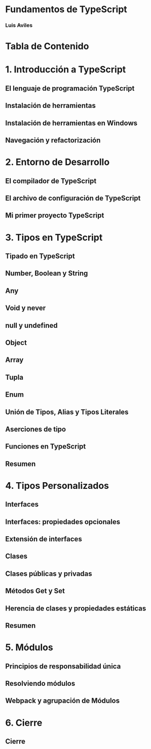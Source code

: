 <h1>Fundamentos de TypeScript</h1>

<h3>Luis Aviles</h3>

<h1>Tabla de Contenido</h1>


# 1. Introducción a TypeScript


## El lenguaje de programación TypeScript


## Instalación de herramientas


## Instalación de herramientas en Windows


## Navegación y refactorización

# 2. Entorno de Desarrollo


## El compilador de TypeScript


## El archivo de configuración de TypeScript


## Mi primer proyecto TypeScript

# 3. Tipos en TypeScript


## Tipado en TypeScript


## Number, Boolean y String


## Any


## Void y never


## null y undefined


## Object


## Array


## Tupla


## Enum


## Unión de Tipos, Alias y Tipos Literales


## Aserciones de tipo


## Funciones en TypeScript


## Resumen

# 4. Tipos Personalizados


## Interfaces


## Interfaces: propiedades opcionales


## Extensión de interfaces


## Clases


## Clases públicas y privadas


## Métodos Get y Set


## Herencia de clases y propiedades estáticas


## Resumen

# 5. Módulos


## Principios de responsabilidad única


## Resolviendo módulos


## Webpack y agrupación de Módulos

# 6. Cierre


## Cierre